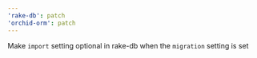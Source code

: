 ```yaml
---
'rake-db': patch
'orchid-orm': patch
---
```


Make `import` setting optional in rake-db when the `migration` setting is set
